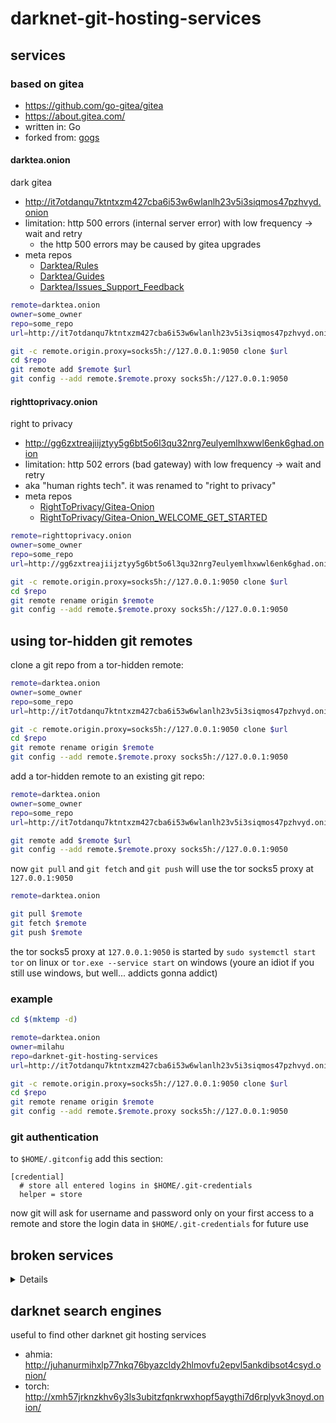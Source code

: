 # darknet-git-hosting-services

## services

### based on gitea

- https://github.com/go-gitea/gitea
- https://about.gitea.com/
- written in: Go
- forked from: [gogs](https://gogs.io/)

#### darktea.onion

dark gitea

- http://it7otdanqu7ktntxzm427cba6i53w6wlanlh23v5i3siqmos47pzhvyd.onion
- limitation: http 500 errors (internal server error) with low frequency &rarr; wait and retry
   - the http 500 errors may be caused by gitea upgrades
- meta repos
   - [Darktea/Rules](http://it7otdanqu7ktntxzm427cba6i53w6wlanlh23v5i3siqmos47pzhvyd.onion/Darktea/Rules)
   - [Darktea/Guides](http://it7otdanqu7ktntxzm427cba6i53w6wlanlh23v5i3siqmos47pzhvyd.onion/Darktea/Guides)
   - [Darktea/Issues_Support_Feedback](http://it7otdanqu7ktntxzm427cba6i53w6wlanlh23v5i3siqmos47pzhvyd.onion/Darktea/Issues_Support_Feedback)

```sh
remote=darktea.onion
owner=some_owner
repo=some_repo
url=http://it7otdanqu7ktntxzm427cba6i53w6wlanlh23v5i3siqmos47pzhvyd.onion/$owner/$repo

git -c remote.origin.proxy=socks5h://127.0.0.1:9050 clone $url
cd $repo
git remote add $remote $url
git config --add remote.$remote.proxy socks5h://127.0.0.1:9050
```

#### righttoprivacy.onion

right to privacy

- http://gg6zxtreajiijztyy5g6bt5o6l3qu32nrg7eulyemlhxwwl6enk6ghad.onion
- limitation: http 502 errors (bad gateway) with low frequency &rarr; wait and retry
- aka "human rights tech". it was renamed to "right to privacy"
- meta repos
   - [RightToPrivacy/Gitea-Onion](http://gg6zxtreajiijztyy5g6bt5o6l3qu32nrg7eulyemlhxwwl6enk6ghad.onion/RightToPrivacy/Gitea-Onion)
   - [RightToPrivacy/Gitea-Onion_WELCOME_GET_STARTED](http://gg6zxtreajiijztyy5g6bt5o6l3qu32nrg7eulyemlhxwwl6enk6ghad.onion/RightToPrivacy/Gitea-Onion_WELCOME_GET_STARTED)

```sh
remote=righttoprivacy.onion
owner=some_owner
repo=some_repo
url=http://gg6zxtreajiijztyy5g6bt5o6l3qu32nrg7eulyemlhxwwl6enk6ghad.onion/$owner/$repo

git -c remote.origin.proxy=socks5h://127.0.0.1:9050 clone $url
cd $repo
git remote rename origin $remote
git config --add remote.$remote.proxy socks5h://127.0.0.1:9050
```

## using tor-hidden git remotes

clone a git repo from a tor-hidden remote:

```sh
remote=darktea.onion
owner=some_owner
repo=some_repo
url=http://it7otdanqu7ktntxzm427cba6i53w6wlanlh23v5i3siqmos47pzhvyd.onion/$owner/$repo

git -c remote.origin.proxy=socks5h://127.0.0.1:9050 clone $url
cd $repo
git remote rename origin $remote
git config --add remote.$remote.proxy socks5h://127.0.0.1:9050
```

add a tor-hidden remote to an existing git repo:

```sh
remote=darktea.onion
owner=some_owner
repo=some_repo
url=http://it7otdanqu7ktntxzm427cba6i53w6wlanlh23v5i3siqmos47pzhvyd.onion/$owner/$repo

git remote add $remote $url
git config --add remote.$remote.proxy socks5h://127.0.0.1:9050
```

now `git pull` and `git fetch` and `git push` will use the tor socks5 proxy at `127.0.0.1:9050`

```sh
remote=darktea.onion

git pull $remote
git fetch $remote
git push $remote
```

the tor socks5 proxy at `127.0.0.1:9050` is started
by `sudo systemctl start tor` on linux
or `tor.exe --service start` on windows
(youre an idiot if you still use windows, but well... addicts gonna addict)

### example

```sh
cd $(mktemp -d)

remote=darktea.onion
owner=milahu
repo=darknet-git-hosting-services
url=http://it7otdanqu7ktntxzm427cba6i53w6wlanlh23v5i3siqmos47pzhvyd.onion/$owner/$repo

git -c remote.origin.proxy=socks5h://127.0.0.1:9050 clone $url
cd $repo
git remote rename origin $remote
git config --add remote.$remote.proxy socks5h://127.0.0.1:9050
```

### git authentication

to `$HOME/.gitconfig` add this section:

```
[credential]
  # store all entered logins in $HOME/.git-credentials
  helper = store
```

now git will ask for username and password only on your first access to a remote
and store the login data in `$HOME/.git-credentials` for future use

## broken services

<details>

#### open privacy gitea

- http://gitopcybr57ris5iuivfz62gdwe2qk5pinnt2wplpwzicaybw73stjqd.onion
- limitation: cannot create repositories: "You have already reached your limit of 0 repositories."

#### project segfault git

- http://git.pjsfkvpxlinjamtawaksbnnaqs2fc2mtvmozrzckxh7f3kis6yea25ad.onion
- limitation: signup is broken. confirmation email is not sent. the signup page says "A new confirmation email has been sent to `xxx@xxx.onion`. Please check your inbox within the next 3 hours to complete the registration process." but the confirmation email never arrives.

#### git.dotya.ml

- http://2crftbzxbcoqolvzreaaeyrod5qwycayef55gxgzgfcpqlaxrnh3kkqd.onion
- clearnet: https://git.dotya.ml
- limitation: signup is broken.
- via https://dotya.ml/onions/

#### adhoccode

- http://adhoccode34gsycq72umva3hcs44lajzvcpsjsn3ezpcibwc25cujkqd.onion
- limitation: cannot create repositories: "The owner has already reached the limit of 0 repositories."

### based on forgejo

- forgejo is a FOSS fork of gitea
- https://forgejo.org/faq/
   - Why was Forgejo created?
      - In October 2022 the domains and trademark of Gitea were transferred to a for-profit company without knowledge or approval of the community. Despite writing an open letter, the takeover was later confirmed. Forgejo was created as an alternative providing a software forge whose governance further the interest of the general public.
      - Forgejo was initially presented as a “soft-fork” of Gitea, similar to LineageOS, a community led distribution based on Android from Google. It is however better described as a product built on top of Gitea, Git and hundreds of other Free Software projects. Forgejo also has its own documentation, infrastructure, release pipeline, CI infrastructure, distribution channels etc.

#### nixnet

- http://qt5vr747phiq55ubqip4hflmpygzl374mum2zbyqdxg6sqbngmzlqhid.onion
- limitation: signup is broken. creating an account fails with "You cannot register with your email address."
- via https://nixnet.services/

### based on cgit

- https://github.com/zx2c4/cgit
- https://git.zx2c4.com/cgit/about/
- written in: C

### based on gitlab

- https://github.com/gitlabhq/gitlabhq
- https://gitlab.com/gitlab-org/gitlab
- https://gitlab.com/gitlab-org/gitlab-foss
- written in: Ruby

### based on gitarena

- https://github.com/mellowagain/gitarena
- written in: Rust

### based on gogs

- https://github.com/gogs/gogs
- written in: Go

### based on sourcehut

- https://sr.ht/~sircmpwn/sourcehut/
- written in: Go, Python

### based on gerrit

- A web-based code review system for projects using Git
- https://www.gerritcodereview.com/
- https://gerrit.googlesource.com/gerrit/
- written in: Java

### based on radicle

- https://github.com/radicle-dev/radicle-interface
- https://app.radicle.xyz/
- written in: TypeScript, Rust

</details>

## darknet search engines

useful to find other darknet git hosting services

- ahmia: http://juhanurmihxlp77nkq76byazcldy2hlmovfu2epvl5ankdibsot4csyd.onion/
- torch: http://xmh57jrknzkhv6y3ls3ubitzfqnkrwxhopf5aygthi7d6rplyvk3noyd.onion/
